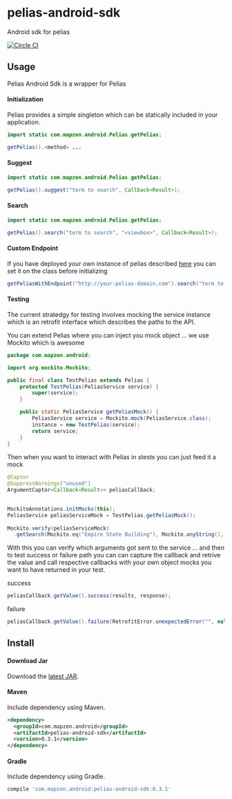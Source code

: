 pelias-android-sdk
==================

Android sdk for pelias

[![Circle CI](https://circleci.com/gh/pelias/pelias-android-sdk.svg?style=svg&circle-token=6e6203a065375a8fb6fabb5a689c11dcd8fa78cf)](https://circleci.com/gh/pelias/pelias-android-sdk)

## Usage

Pelias Android Sdk is a wrapper for Pelias

#### Initialization

Pelias provides a simple singleton which can be statically included in your application.

```java
import static com.mapzen.android.Pelias.getPelias;

getPelias().<method> ...

```

#### Suggest

```java
import static com.mapzen.android.Pelias.getPelias;

getPelias().suggest("term to search", Callback<Result>);
```

#### Search

```java
import static com.mapzen.android.Pelias.getPelias;

getPelias().search("term to search", "<viewbox>", Callback<Result>);
````

#### Custom Endpoint

If you have deployed your own instance of pelias described [here][2] you can set it on the class before initializing

```java
getPeliasWithEndpoint("http://your-pelias-domain.com").search("term to search", "<viewbox>", Callback<Result>);
```


#### Testing

The current stratedgy for testing involves mocking the service instance which is an retrofit interface which describes the paths to the API.

You can extend Pelias where you can inject you mock object ... we use Mockito which is awesome

```java
package com.mapzen.android;

import org.mockito.Mockito;

public final class TestPelias extends Pelias {
    protected TestPelias(PeliasService service) {
        super(service);
    }

    public static PeliasService getPeliasMock() {
        PeliasService service = Mockito.mock(PeliasService.class);
        instance = new TestPelias(service);
        return service;
    }
}
```

Then when you want to interact with Pelias in stests you can just feed it a mock

```java
@Captor
@SuppressWarnings("unused")
ArgumentCaptor<Callback<Result>> peliasCallback;
    

MockitoAnnotations.initMocks(this);
PeliasService peliasServiceMock = TestPelias.getPeliasMock();
    
Mockito.verify(peliasServiceMock)
  .getSearch(Mockito.eq("Empire State Building"), Mockito.anyString(), peliasCallback.capture());

```
With this you can verify which arguments got sent to the service ... and then to test success or failure path you can can capture the callback and retrive the value and call respective callbacks with your own object mocks you want to have returned in your test.

success

```java
peliasCallback.getValue().success(results, response);
```

failure
```java
peliasCallback.getValue().failure(RetrofitError.unexpectedError("", null));
```


## Install

#### Download Jar

Download the [latest JAR][1].

#### Maven

Include dependency using Maven.

```xml
<dependency>
  <groupId>com.mapzen.android</groupId>
  <artifactId>pelias-android-sdk</artifactId>
  <version>0.3.1</version>
</dependency>
```

#### Gradle

Include dependency using Gradle.

```groovy
compile 'com.mapzen.android:pelias-android-sdk:0.3.1'
```

[1]: http://search.maven.org/remotecontent?filepath=com/mapzen/android/pelias-android-sdk/0.3.1/pelias-android-sdk-0.3.1.jar
[2]: https://github.com/mapzen/pelias#setup-performance-information
